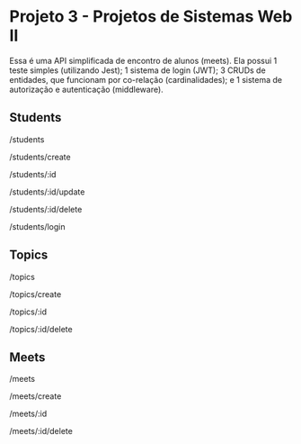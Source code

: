 # Projeto 3 - Projetos de Sistemas Web II

Essa é uma API simplificada de encontro de alunos (meets). Ela possui 1 teste simples (utilizando Jest); 1 sistema de login (JWT); 3 CRUDs de entidades, que funcionam por co-relação (cardinalidades); e 1 sistema de autorização e autenticação (middleware).

## Students

/students

/students/create

/students/:id

/students/:id/update

/students/:id/delete

/students/login

## Topics

/topics

/topics/create

/topics/:id

/topics/:id/delete

## Meets

/meets

/meets/create

/meets/:id

/meets/:id/delete

